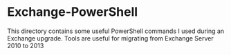 ﻿# Exchange-PowerShell
This directory contains some useful PowerShell commands I used during an Exchange upgrade.
Tools are useful for migrating from Exchange Server 2010 to 2013
